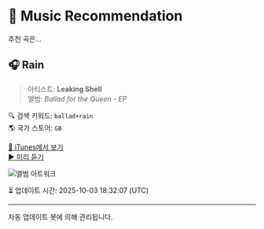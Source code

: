 
# 🎵 Music Recommendation

추천 곡은...

## 🎧 Rain  
> 아티스트: **Leaking Shell**  
> 앨범: _Ballad for the Queen - EP_  

🔍 검색 키워드: `ballad+rain`  
🌎 국가 스토어: `GB`

[🔗 iTunes에서 보기](https://music.apple.com/gb/album/rain/553432908?i=553432944&uo=4)  
[▶️ 미리 듣기](https://audio-ssl.itunes.apple.com/itunes-assets/AudioPreview125/v4/1e/e9/34/1ee934f0-75b5-b68e-2ccb-e8ce6acaf871/mzaf_8158993837989424014.plus.aac.p.m4a)

![앨범 아트워크](https://is1-ssl.mzstatic.com/image/thumb/Music113/v4/90/dc/ae/90dcae5c-adea-4cdb-a822-a123e9dc29ff/4025858752907.png/100x100bb.jpg)

⏳ 업데이트 시간: 2025-10-03 18:32:07 (UTC)

---
자동 업데이트 봇에 의해 관리됩니다.
